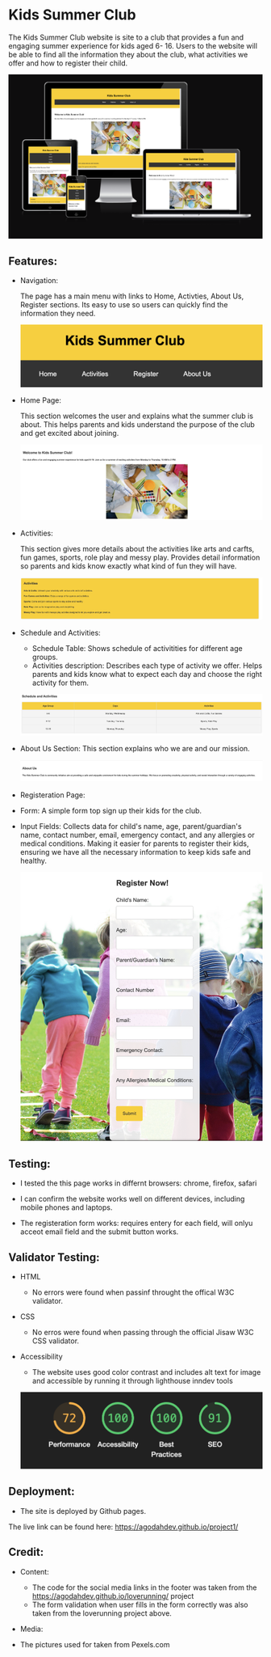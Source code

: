 # Kids Summer Club

The Kids Summer Club website is site to a club that provides a fun and engaging summer experience for kids aged 6- 16. 
Users to the website will be able to find all the information they about the club, what activities we offer and how to register their child.

![image of the responsiveness of the site](image-1.png)

## Features:

- Navigation: 

  The page has a main menu with links to Home, Activties, About Us, Register sections. Its easy to use so users can quickly find the information they need.

  ![Navigation_bar](image-2.png)

- Home Page:

  This section welcomes the user and explains what the summer club is about. This helps parents and kids understand the purpose of the club and get excited about joining.

  ![Home Page](image-8.png)

- Activities: 
  
  This section gives more details about the activities like arts and carfts, fun games, sports, role play and messy play. 
  Provides detail information so parents and kids know exactly what kind of fun they will have.

  ![Activities](image-9.png)

- Schedule and Activities:
  - Schedule Table: Shows schedule of activitities for different age groups.
  - Activities description: Describes each type of activity we offer.
  Helps parents and kids know what to expect each day and choose the right activity for them.

  ![Scheduled and Activities](image-5.png)

- About Us Section:
  This section explains who we are and our mission. 

  ![About Us section](image-6.png)


- Registeration Page:
 - Form: A simple form top sign up their kids for the club.
 - Input Fields: Collects data for child's name, age, parent/guardian's name, contact number, email, emergency contact, and any allergies or medical conditions.
   Making it easier for parents to register their kids, ensuring we have all the necessary information to keep kids safe and healthy.

   ![registering form](image-7.png)


## Testing:

  - I tested the this page works in differnt browsers: chrome, firefox, safari 


  - I can confirm the website works well on different devices, including mobile phones and laptops.

  - The registeration form works: requires entery for each field, will onlyu acceot email field and the submit button works.


## Validator Testing:

 - HTML

   - No errors were found when passinf throught the offical W3C validator.

- CSS

   - No erros were found when passing through the official Jisaw W3C CSS validator.

- Accessibility

  - The website uses good color contrast and includes alt text for image and accessible by running it through lighthouse inndev tools

  ![Lighthouse](image-10.png)

## Deployment:

- The site is deployed by Github pages. 

The live link can be found here: https://agodahdev.github.io/project1/

## Credit: 

- Content:
  - The code for the social media links in the footer was taken from the https://agodahdev.github.io/loverunning/ project 
  - The form validation when user fills in the form correctly was also taken from the loverunning project above.

- Media:

 - The pictures used for taken from Pexels.com
